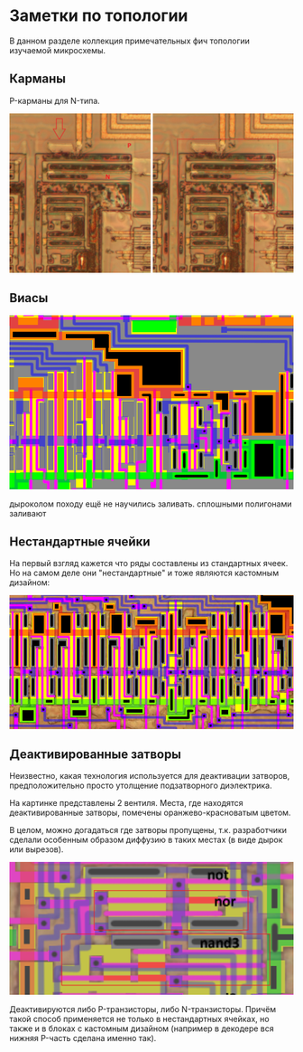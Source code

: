 # Заметки по топологии

В данном разделе коллекция примечательных фич топологии изучаемой микросхемы.

## Карманы

P-карманы для N-типа.

![pockets](../imgstore/pockets.jpg)

## Виасы

![vias](../imgstore/vias.png)

дыроколом походу ещё не научились заливать. сплошными полигонами заливают

## Нестандартные ячейки

На первый взгляд кажется что ряды составлены из стандартных ячеек. Но на самом деле они "нестандартные" и тоже являются кастомным дизайном:

![nonstandard_cells](../imgstore/nonstandard_cells.png)

## Деактивированные затворы

Неизвестно, какая технология используется для деактивации затворов, предположительно просто утолщение подзатворного диэлектрика.

На картинке представлены 2 вентиля. Места, где находятся деактивированные затворы, помечены оранжево-красноватым цветом.

В целом, можно догадаться где затворы пропущены, т.к. разработчики сделали особенным образом диффузию в таких местах (в виде дырок или вырезов).

![topo_disabled_gates](../imgstore/topo_disabled_gates.png)

Деактивируются либо P-транзисторы, либо N-транзисторы. Причём такой способ применяется не только в нестандартных ячейках, но также и в блоках с кастомным дизайном (например в декодере вся нижняя P-часть сделана именно так).

